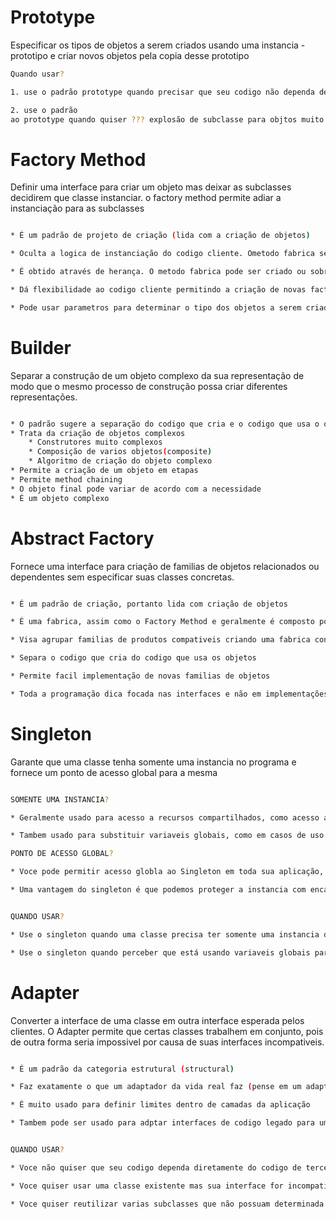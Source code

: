 # Prototype # 

Especificar os tipos de objetos a serem criados usando uma instancia - prototipo e criar novos objetos pela copia desse prototipo

```bash
Quando usar?

1. use o padrão prototype quando precisar que seu codigo não dependa de classes concretas para a criação de novos objetos.

2. use o padrão
ao prototype quando quiser ??? explosão de subclasse para objtos muito similares
```

# Factory Method #

Definir uma interface para criar um objeto mas deixar as subclasses decidirem que classe instanciar. o factory method permite adiar a instanciação para as subclasses

```bash

* É um padrão de projeto de criação (lida com a criação de objetos)

* Oculta a logica de instanciação do codigo cliente. Ometodo fabrica será responsavel por instanciar as classes desejadas.

* É obtido através de herança. O metodo fabrica pode ser criado ou sobrescrito por subclasses.

* Dá flexibilidade ao codigo cliente permitindo a criação de novas factories sem a necessidade de alterar codigo já escrito

* Pode usar parametros para determinar o tipo dos objetos a serem criados ou os parametros a serem enviados aos objetos sendo criados.

```

# Builder #

Separar a construção de um objeto complexo da sua representação de modo que o mesmo processo de construção possa criar diferentes representações.

```bash

* O padrão sugere a separação do codigo que cria e o codigo que usa o objeto
* Trata da criação de objetos complexos
    * Construtores muito complexos
    * Composição de varios objetos(composite)
    * Algoritmo de criação do objeto complexo
* Permite a criação de um objeto em etapas
* Permite method chaining
* O objeto final pode variar de acordo com a necessidade
* É um objeto complexo
```

# Abstract Factory #

Fornece uma interface para criação de familias de objetos relacionados ou dependentes sem especificar suas classes concretas.

```bash

* É um padrão de criação, portanto lida com criação de objetos

* É uma fabrica, assim como o Factory Method e geralmente é composto por multiplos Factory Methods

* Visa agrupar familias de produtos compativeis criando uma fabrica concreta por grupo de objetos compativeis

* Separa o codigo que cria do codigo que usa os objetos 

* Permite facil implementação de novas familias de objetos

* Toda a programação dica focada nas interfaces e não em implementações

```

# Singleton #

Garante que uma classe tenha somente uma instancia no programa e fornece um ponto de acesso global para a mesma

```bash

SOMENTE UMA INSTANCIA?

* Geralmente usado para acesso a recursos compartilhados, como acesso á base de dados, interfaces graficas, sistema de arquivos, servidores de impressão e mais.

* Tambem usado para substituir variaveis globais, como em casos de uso de objetos de configuração do sistema como um todo.

PONTO DE ACESSO GLOBAL? 

* Voce pode permitir acesso globla ao Singleton em toda sua aplicação, assim como faziamos (ou fazemos) com variaveis globais.

* Uma vantagem do singleton é que podemos proteger a instancia com encapsulamento, evitando que outro codigo sobrescreva seu valor.


QUANDO USAR? 

* Use o singleton quando uma classe precisa ter somente uma instancia disponivel em todo o seu programa.

* Use o singleton quando perceber que está usando variaveis globais para mater partes importantes do programa, como variaveis de configuração que são usadas por toda a aplicação.

```

# Adapter #

Converter a interface de uma classe em outra interface esperada pelos clientes. O Adapter permite que certas classes trabalhem em conjunto, pois de outra forma seria impossivel por causa de suas interfaces incompativeis.

```bash

* É um padrão da categoria estrutural (structural)

* Faz exatamente o que um adaptador da vida real faz (pense em um adaptador de tomadas de um formato para outro)

* É muito usado para definir limites dentro de camadas da aplicação

* Tambem pode ser usado para adptar interfaces de codigo legado para um novo codigo


QUANDO USAR?

* Voce não quiser que seu codigo dependa diretamente do codigo de terceiros ou legado

* Voce quiser usar uma classe existente mas sua interface for incompativel com a interface que seu codigo ou dominio precisam

* Voce quiser reutilizar varias subclasses que não possuam determinada funcionabilidade mas for impraticavel estender o codigo de cada uma apenas para adicionar a funcionabilidade desejada (o Decorator tambem faz isso).

```


